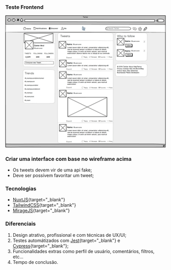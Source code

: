 ### Teste Frontend

![Alt text](twitter-wireframe.jpg?raw=true "Clone Twitter")

### Criar uma interface com base no wireframe acima

 - Os tweets devem vir de uma api fake;
 - Deve ser possívem favoritar um tweet;
 
### Tecnologias

 - [NuxtJS](https://nuxtjs.org){target="_blank"}
 - [TailwindCSS](https://tailwindcss.com){target="_blank"}
 - [MirageJS](https://miragejs.com){target="_blank"}

### Diferenciais

1. Design atrativo, profissional e com técnicas de UX/UI;
2. Testes automátizados com [Jest](https://jestjs.io/pt-BR){target="_blank"} e [Cypress](https://www.cypress.io){target="_blank"};
3. Funcionalidades extras como perfil de usuário, comentários, filtros, etc...
4. Tempo de conclusão.

